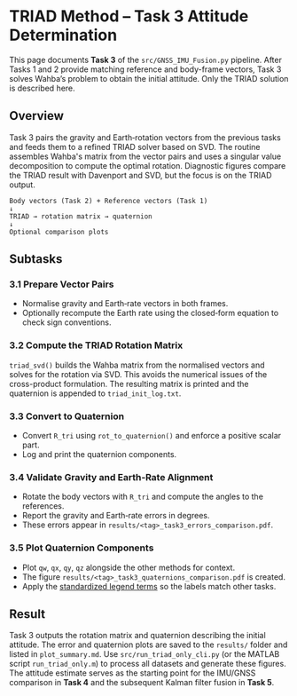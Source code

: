 # TRIAD Method – Task 3 Attitude Determination

This page documents **Task 3** of the `src/GNSS_IMU_Fusion.py` pipeline. After Tasks 1 and 2 provide matching reference and body-frame vectors, Task 3 solves Wahba’s problem to obtain the initial attitude. Only the TRIAD solution is described here.

## Overview

Task 3 pairs the gravity and Earth‑rotation vectors from the previous tasks and feeds them to a refined TRIAD solver based on SVD. The routine assembles Wahba's matrix from the vector pairs and uses a singular value decomposition to compute the optimal rotation. Diagnostic figures compare the TRIAD result with Davenport and SVD, but the focus is on the TRIAD output.

```
Body vectors (Task 2) + Reference vectors (Task 1)
↓
TRIAD → rotation matrix → quaternion
↓
Optional comparison plots
```

## Subtasks

### 3.1 Prepare Vector Pairs
- Normalise gravity and Earth‑rate vectors in both frames.
- Optionally recompute the Earth rate using the closed‑form equation to check sign conventions.

### 3.2 Compute the TRIAD Rotation Matrix
`triad_svd()` builds the Wahba matrix from the normalised vectors and
solves for the rotation via SVD. This avoids the numerical issues of
the cross-product formulation. The resulting matrix is printed and the
quaternion is appended to `triad_init_log.txt`.

### 3.3 Convert to Quaternion
- Convert `R_tri` using `rot_to_quaternion()` and enforce a positive scalar part.
- Log and print the quaternion components.

### 3.4 Validate Gravity and Earth‑Rate Alignment
- Rotate the body vectors with `R_tri` and compute the angles to the references.
- Report the gravity and Earth‑rate errors in degrees.
- These errors appear in `results/<tag>_task3_errors_comparison.pdf`.

### 3.5 Plot Quaternion Components
- Plot `qw`, `qx`, `qy`, `qz` alongside the other methods for context.
- The figure `results/<tag>_task3_quaternions_comparison.pdf` is created.
- Apply the [standardized legend terms](PlottingChecklist.md#standardized-legend-terms) so the labels match other tasks.

## Result

Task 3 outputs the rotation matrix and quaternion describing the initial attitude. The error and quaternion plots are saved to the `results/` folder and listed in `plot_summary.md`. Use `src/run_triad_only_cli.py` (or the MATLAB script `run_triad_only.m`) to process all datasets and generate these figures. The attitude estimate serves as the starting point for the IMU/GNSS comparison in **Task 4** and the subsequent Kalman filter fusion in **Task 5**.
